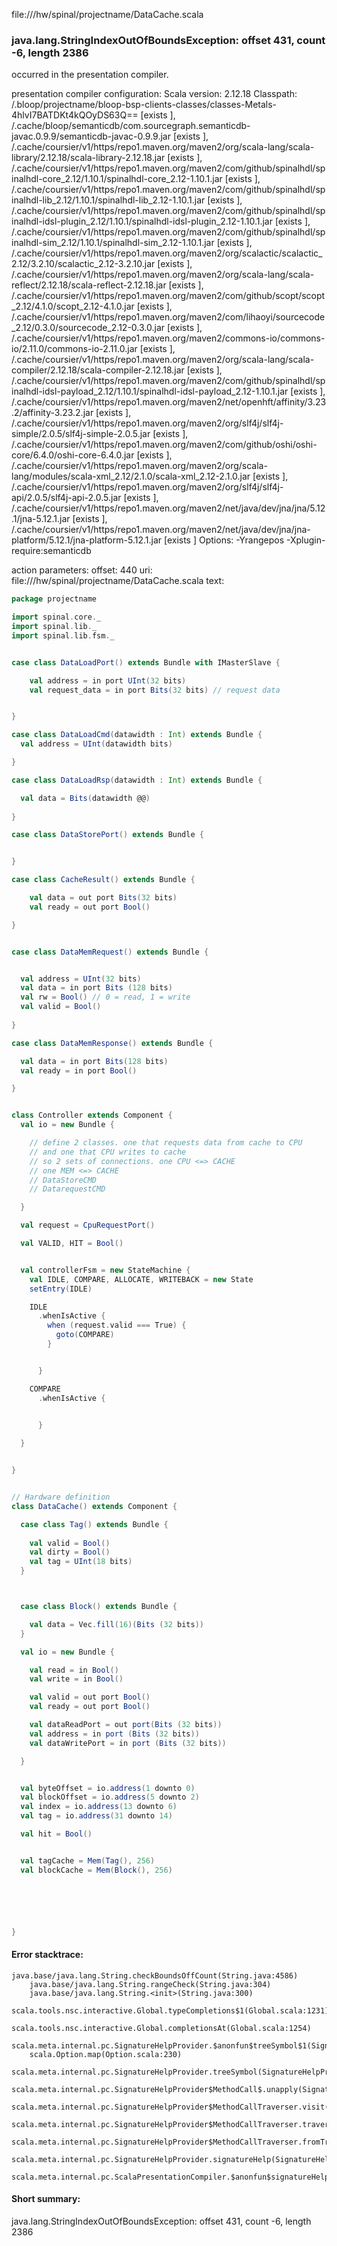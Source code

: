 file://<WORKSPACE>/hw/spinal/projectname/DataCache.scala
### java.lang.StringIndexOutOfBoundsException: offset 431, count -6, length 2386

occurred in the presentation compiler.

presentation compiler configuration:
Scala version: 2.12.18
Classpath:
<WORKSPACE>/.bloop/projectname/bloop-bsp-clients-classes/classes-Metals-4hlvI7BATDKt4kQOyDS63Q== [exists ], <HOME>/.cache/bloop/semanticdb/com.sourcegraph.semanticdb-javac.0.9.9/semanticdb-javac-0.9.9.jar [exists ], <HOME>/.cache/coursier/v1/https/repo1.maven.org/maven2/org/scala-lang/scala-library/2.12.18/scala-library-2.12.18.jar [exists ], <HOME>/.cache/coursier/v1/https/repo1.maven.org/maven2/com/github/spinalhdl/spinalhdl-core_2.12/1.10.1/spinalhdl-core_2.12-1.10.1.jar [exists ], <HOME>/.cache/coursier/v1/https/repo1.maven.org/maven2/com/github/spinalhdl/spinalhdl-lib_2.12/1.10.1/spinalhdl-lib_2.12-1.10.1.jar [exists ], <HOME>/.cache/coursier/v1/https/repo1.maven.org/maven2/com/github/spinalhdl/spinalhdl-idsl-plugin_2.12/1.10.1/spinalhdl-idsl-plugin_2.12-1.10.1.jar [exists ], <HOME>/.cache/coursier/v1/https/repo1.maven.org/maven2/com/github/spinalhdl/spinalhdl-sim_2.12/1.10.1/spinalhdl-sim_2.12-1.10.1.jar [exists ], <HOME>/.cache/coursier/v1/https/repo1.maven.org/maven2/org/scalactic/scalactic_2.12/3.2.10/scalactic_2.12-3.2.10.jar [exists ], <HOME>/.cache/coursier/v1/https/repo1.maven.org/maven2/org/scala-lang/scala-reflect/2.12.18/scala-reflect-2.12.18.jar [exists ], <HOME>/.cache/coursier/v1/https/repo1.maven.org/maven2/com/github/scopt/scopt_2.12/4.1.0/scopt_2.12-4.1.0.jar [exists ], <HOME>/.cache/coursier/v1/https/repo1.maven.org/maven2/com/lihaoyi/sourcecode_2.12/0.3.0/sourcecode_2.12-0.3.0.jar [exists ], <HOME>/.cache/coursier/v1/https/repo1.maven.org/maven2/commons-io/commons-io/2.11.0/commons-io-2.11.0.jar [exists ], <HOME>/.cache/coursier/v1/https/repo1.maven.org/maven2/org/scala-lang/scala-compiler/2.12.18/scala-compiler-2.12.18.jar [exists ], <HOME>/.cache/coursier/v1/https/repo1.maven.org/maven2/com/github/spinalhdl/spinalhdl-idsl-payload_2.12/1.10.1/spinalhdl-idsl-payload_2.12-1.10.1.jar [exists ], <HOME>/.cache/coursier/v1/https/repo1.maven.org/maven2/net/openhft/affinity/3.23.2/affinity-3.23.2.jar [exists ], <HOME>/.cache/coursier/v1/https/repo1.maven.org/maven2/org/slf4j/slf4j-simple/2.0.5/slf4j-simple-2.0.5.jar [exists ], <HOME>/.cache/coursier/v1/https/repo1.maven.org/maven2/com/github/oshi/oshi-core/6.4.0/oshi-core-6.4.0.jar [exists ], <HOME>/.cache/coursier/v1/https/repo1.maven.org/maven2/org/scala-lang/modules/scala-xml_2.12/2.1.0/scala-xml_2.12-2.1.0.jar [exists ], <HOME>/.cache/coursier/v1/https/repo1.maven.org/maven2/org/slf4j/slf4j-api/2.0.5/slf4j-api-2.0.5.jar [exists ], <HOME>/.cache/coursier/v1/https/repo1.maven.org/maven2/net/java/dev/jna/jna/5.12.1/jna-5.12.1.jar [exists ], <HOME>/.cache/coursier/v1/https/repo1.maven.org/maven2/net/java/dev/jna/jna-platform/5.12.1/jna-platform-5.12.1.jar [exists ]
Options:
-Yrangepos -Xplugin-require:semanticdb


action parameters:
offset: 440
uri: file://<WORKSPACE>/hw/spinal/projectname/DataCache.scala
text:
```scala
package projectname

import spinal.core._
import spinal.lib._
import spinal.lib.fsm._


case class DataLoadPort() extends Bundle with IMasterSlave {

    val address = in port UInt(32 bits)
    val request_data = in port Bits(32 bits) // request data


}

case class DataLoadCmd(datawidth : Int) extends Bundle {
  val address = UInt(datawidth bits)

}

case class DataLoadRsp(datawidth : Int) extends Bundle {

  val data = Bits(datawidth @@)
  
}

case class DataStorePort() extends Bundle {


}

case class CacheResult() extends Bundle {

    val data = out port Bits(32 bits)
    val ready = out port Bool()

}


case class DataMemRequest() extends Bundle {


  val address = UInt(32 bits)
  val data = in port Bits (128 bits)
  val rw = Bool() // 0 = read, 1 = write
  val valid = Bool()
  
}

case class DataMemResponse() extends Bundle {

  val data = in port Bits(128 bits)
  val ready = in port Bool()

}


class Controller extends Component {
  val io = new Bundle {

    // define 2 classes. one that requests data from cache to CPU
    // and one that CPU writes to cache
    // so 2 sets of connections. one CPU <=> CACHE
    // one MEM <=> CACHE
    // DataStoreCMD
    // DatarequestCMD

  }

  val request = CpuRequestPort()

  val VALID, HIT = Bool()


  val controllerFsm = new StateMachine {
    val IDLE, COMPARE, ALLOCATE, WRITEBACK = new State 
    setEntry(IDLE)

    IDLE
      .whenIsActive {
        when (request.valid === True) {
          goto(COMPARE)
        }


      }

    COMPARE
      .whenIsActive {
        

      }

  }


}


// Hardware definition
class DataCache() extends Component {

  case class Tag() extends Bundle {
    
    val valid = Bool()
    val dirty = Bool()
    val tag = UInt(18 bits)
  }



  case class Block() extends Bundle {

    val data = Vec.fill(16)(Bits (32 bits))
  }

  val io = new Bundle {

    val read = in Bool()
    val write = in Bool()

    val valid = out port Bool() 
    val ready = out port Bool()

    val dataReadPort = out port(Bits (32 bits))
    val address = in port (Bits (32 bits))
    val dataWritePort = in port (Bits (32 bits))

  }


  val byteOffset = io.address(1 downto 0)
  val blockOffset = io.address(5 downto 2)
  val index = io.address(13 downto 6)
  val tag = io.address(31 downto 14)

  val hit = Bool()


  val tagCache = Mem(Tag(), 256)
  val blockCache = Mem(Block(), 256)






}

```



#### Error stacktrace:

```
java.base/java.lang.String.checkBoundsOffCount(String.java:4586)
	java.base/java.lang.String.rangeCheck(String.java:304)
	java.base/java.lang.String.<init>(String.java:300)
	scala.tools.nsc.interactive.Global.typeCompletions$1(Global.scala:1231)
	scala.tools.nsc.interactive.Global.completionsAt(Global.scala:1254)
	scala.meta.internal.pc.SignatureHelpProvider.$anonfun$treeSymbol$1(SignatureHelpProvider.scala:390)
	scala.Option.map(Option.scala:230)
	scala.meta.internal.pc.SignatureHelpProvider.treeSymbol(SignatureHelpProvider.scala:388)
	scala.meta.internal.pc.SignatureHelpProvider$MethodCall$.unapply(SignatureHelpProvider.scala:205)
	scala.meta.internal.pc.SignatureHelpProvider$MethodCallTraverser.visit(SignatureHelpProvider.scala:316)
	scala.meta.internal.pc.SignatureHelpProvider$MethodCallTraverser.traverse(SignatureHelpProvider.scala:310)
	scala.meta.internal.pc.SignatureHelpProvider$MethodCallTraverser.fromTree(SignatureHelpProvider.scala:279)
	scala.meta.internal.pc.SignatureHelpProvider.signatureHelp(SignatureHelpProvider.scala:27)
	scala.meta.internal.pc.ScalaPresentationCompiler.$anonfun$signatureHelp$1(ScalaPresentationCompiler.scala:310)
```
#### Short summary: 

java.lang.StringIndexOutOfBoundsException: offset 431, count -6, length 2386